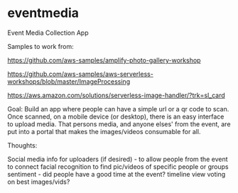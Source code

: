 # eventmedia
Event Media Collection App

Samples to work from:

https://github.com/aws-samples/amplify-photo-gallery-workshop

https://github.com/aws-samples/aws-serverless-workshops/blob/master/ImageProcessing

https://aws.amazon.com/solutions/serverless-image-handler/?trk=sl_card

Goal:
Build an app where people can have a simple url or a qr code to scan.
Once scanned, on a mobile device (or desktop), there is an easy interface to upload media.
That persons media, and anyone elses' from the event, are put into a portal that makes the images/videos consumable for all.

Thoughts:

Social media info for uploaders (if desired) - to allow people from the event to connect
facial recognition to find pic/videos of specific people or groups
sentiment - did people have a good time at the event?
timeline view
voting on best images/vids?
